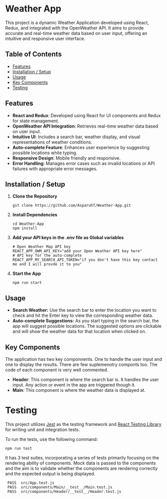 # Weather App

This project is a dynamic Weather Application developed using React, Redux, and integrated with the OpenWeather API. It aims to provide accurate and real-time weather data based on user input, offering an intuitive and responsive user interface.

## Table of Contents

- [Features](#features)
- [Installation / Setup](#installation--setup)
- [Usage](#usage)
- [Key Components](#key-components)
- [Testing](#testing)

## Features

- **React and Redux**: Developed using React for UI components and Redux for state management.
- **OpenWeather API Integration**: Retrieves real-time weather data based on user input.
- **Intuitive UI**: Includes a search bar, weather display, and visual representations of weather conditions.
- **Auto-complete Feature**: Enhances user experience by suggesting possible locations while typing.
- **Responsive Design**: Mobile friendly and responsive.
- **Error Handling**: Manages error cases such as invalid locations or API failures with appropriate error messages.

## Installation / Setup

1. **Clone the Repository**
   ````
   git clone https://github.com/AsparuhT/Weather-App.git
   ````

2. **Install Dependencies**
   ````
   cd Weather-App
   npm install
   ````
   
3. **Add your API keys in the .env file as Global variables**
   ````
   # Open Weather Map API key
   REACT_APP_OWM_API_KEY="add your Open Weather API key here"
   # API key for the auto-complete
   REACT_APP_MY_SEARCH_API_TOKEN="if you don't have this key contact me and I will provde it to you"
   ````

4. **Start the App**
   ````
   npm run start
   ````

## Usage

- **Search Weather:** Use the search bar to enter the location you want to check and hit the Enter key to view the corresponding weather data.
- **Auto-complete Suggestions:** As you start typing in the search bar, the app will suggest possible locations. The suggested options are clickable and will show the weather data for that location when clicked on.

## Key Components
The application has two key componnents. One to handle the user input and one to display the results. There are few suplemenotry componts too. The code of each component is very well commented. 

- **Header**: This component is where the search bar is. It handles the user input. Any action or event in the app are triggered though it.
- **Main**: This component is where the weather data is displayed at.

# Testing 

This project utilizes [Jest](https://jestjs.io/) as the testing framework and [React Testing Library](https://testing-library.com/docs/react-testing-library/intro) for writing unit and integration tests.

To run the tests, use the following command:
````
npm run test
````
It has 3 test suites, incorporating a series of tests primarily focusing on the rendering ability of components. Mock data is passed to the components and the aim is to validate whether the components are rendering correctly and the expected output is being displayed.

````
 PASS  src/App.test.js
 PASS  src/components/Main/__test__/Main.test.js
 PASS  src/components/Header/__test__/Header.test.js
````
